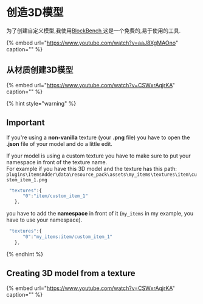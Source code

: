 # 创造3D模型

为了创建自定义模型,我使用[BlockBench ](https://blockbench.net/)这是一个免费的,易于使用的工具.

{% embed url="https://www.youtube.com/watch?v=aaJ8XgMAOno" caption="" %}

## 从材质创建3D模型

{% embed url="https://www.youtube.com/watch?v=CSWxrAqjrKA" caption="" %}

{% hint style="warning" %}
## Important

If you're using a **non-vanilla** texture \(your **.png** file\) you have to open the **.json** file of your model and do a little edit.

If your model is using a custom texture you have to make sure to put your namespace in front of the texture name.  
For example if you have this 3D model and the texture has this path: `plugins\ItemsAdder\data\resource_pack\assets\my_items\textures\item\custom_item_1.png`

```javascript
 "textures":{
      "0":"item/custom_item_1"
   },
```

you have to add the **namespace** in front of it \(`my_items` in my example, you have to use your namespace\).

```javascript
 "textures":{
      "0":"my_items:item/custom_item_1"
   },
```
{% endhint %}

## Creating 3D model from a texture

{% embed url="https://www.youtube.com/watch?v=CSWxrAqjrKA" caption="" %}

